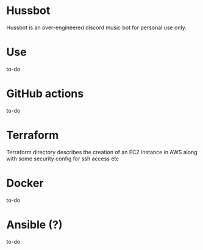 # Hussbot
Hussbot is an over-engineered discord music bot for personal use only. 

# Use
to-do

# GitHub actions
to-do

# Terraform
Terraform directory describes the creation of an EC2 instance in AWS along with some security config for ssh access etc

# Docker
to-do

# Ansible (?)
to-do
